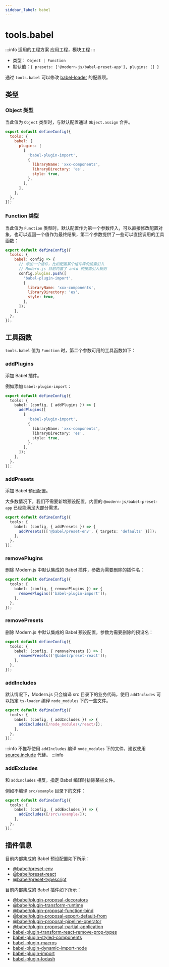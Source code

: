 ```yaml
---
sidebar_label: babel
---
```


# tools.babel

:::info 适用的工程方案
应用工程，模块工程
:::

- 类型： `Object | Function`
- 默认值：`{ presets: ['@modern-js/babel-preset-app'], plugins: [] }`

通过 `tools.babel` 可以修改 [babel-loader](https://github.com/babel/babel-loader) 的配置项。

## 类型

### Object 类型

当此值为 `Object` 类型时，与默认配置通过 `Object.assign` 合并。

```js title="modern.config.js"
export default defineConfig({
  tools: {
    babel: {
      plugins: [
        [
          'babel-plugin-import',
          {
            libraryName: 'xxx-components',
            libraryDirectory: 'es',
            style: true,
          },
        ],
      ],
    },
  },
});
```

### Function 类型

当此值为 `Function` 类型时，默认配置作为第一个参数传入，可以直接修改配置对象，也可以返回一个值作为最终结果，第二个参数提供了一些可以直接调用的工具函数：

```js title="modern.config.js"
export default defineConfig({
  tools: {
    babel: config => {
      // 添加一个插件，比如配置某个组件库的按需引入
      // Modern.js 目前内置了 antd 的按需引入规则
      config.plugins.push([
        'babel-plugin-import',
        {
          libraryName: 'xxx-components',
          libraryDirectory: 'es',
          style: true,
        },
      ]);
    },
  },
});
```

## 工具函数

`tools.babel` 值为 `Function` 时，第二个参数可用的工具函数如下：

### addPlugins

添加 Babel 插件。

例如添加 `babel-plugin-import`：

```ts title="modern.config.ts"
export default defineConfig({
  tools: {
    babel: (config, { addPlugins }) => {
      addPlugins([
        [
          'babel-plugin-import',
          {
            libraryName: 'xxx-components',
            libraryDirectory: 'es',
            style: true,
          },
        ],
      ]);
    },
  },
});
```

### addPresets

添加 Babel 预设配置。

大多数情况下，我们不需要新增预设配置，内置的 `@modern-js/babel-preset-app` 已经能满足大部分需求。

```ts title="modern.config.ts"
export default defineConfig({
  tools: {
    babel: (config, { addPresets }) => {
      addPresets([['@babel/preset-env', { targets: 'defaults' }]]);
    },
  },
});
```

### removePlugins

删除 Modern.js 中默认集成的 Babel 插件，参数为需要删除的插件名：

```ts title="modern.config.ts"
export default defineConfig({
  tools: {
    babel: (config, { removePlugins }) => {
      removePlugins(['babel-plugin-import']);
    },
  },
});
```

### removePresets

删除 Modern.js 中默认集成的 Babel 预设配置，参数为需要删除的预设名：

```ts title="modern.config.ts"
export default defineConfig({
  tools: {
    babel: (config, { removePresets }) => {
      removePresets(['@babel/preset-react']);
    },
  },
});
```

### addIncludes

默认情况下，Modern.js 只会编译 src 目录下的业务代码，使用 `addIncludes` 可以指定 `ts-loader` 编译 `node_modules` 下的一些文件。

```ts title="modern.config.ts"
export default defineConfig({
  tools: {
    babel: (config, { addIncludes }) => {
      addIncludes([/node_modules\/react/]);
    },
  },
});
```

:::info
不推荐使用 `addIncludes` 编译 `node_modules` 下的文件，建议使用 [source.include](/docs/apis/config/source/include) 代替。
:::info

### addExcludes

和 `addIncludes` 相反，指定 Babel 编译时排除某些文件。

例如不编译 `src/example` 目录下的文件：

```ts title="modern.config.ts"
export default defineConfig({
  tools: {
    babel: (config, { addExcludes }) => {
      addExcludes([/src\/example/]);
    },
  },
});
```

## 插件信息

目前内部集成的 Babel 预设配置如下所示：

- [@babel/preset-env](https://www.npmjs.com/package/@babel/preset-env)
- [@babel/preset-react](https://www.npmjs.com/package/@babel/preset-react)
- [@babel/preset-typescript](https://www.npmjs.com/package/@babel/preset-typescript)

目前内部集成的 Babel 插件如下所示：

- [@babel/plugin-proposal-decorators](https://www.npmjs.com/package/@babel/plugin-proposal-decorators)
- [@babel/plugin-transform-runtime](https://www.npmjs.com/package/@babel/plugin-transform-runtime)
- [@babel/plugin-proposal-function-bind](https://www.npmjs.com/package/@babel/plugin-proposal-function-bind)
- [@babel/plugin-proposal-export-default-from](https://www.npmjs.com/package/@babel/plugin-proposal-export-default-from)
- [@babel/plugin-proposal-pipeline-operator](https://www.npmjs.com/package/@babel/plugin-proposal-pipeline-operator)
- [@babel/plugin-proposal-partial-application](https://www.npmjs.com/package/@babel/plugin-proposal-partial-application)
- [babel-plugin-transform-react-remove-prop-types](https://www.npmjs.com/package/babel-plugin-transform-react-remove-prop-types)
- [babel-plugin-styled-components](https://www.npmjs.com/package/babel-plugin-styled-components)
- [babel-plugin-macros](https://www.npmjs.com/package/babel-plugin-macros)
- [babel-plugin-dynamic-import-node](https://www.npmjs.com/package/babel-plugin-dynamic-import-node)
- [babel-plugin-import](https://www.npmjs.com/package/babel-plugin-import)
- [babel-plugin-lodash](https://www.npmjs.com/package/babel-plugin-lodash)

<!-- TODO: babel-chain -->
